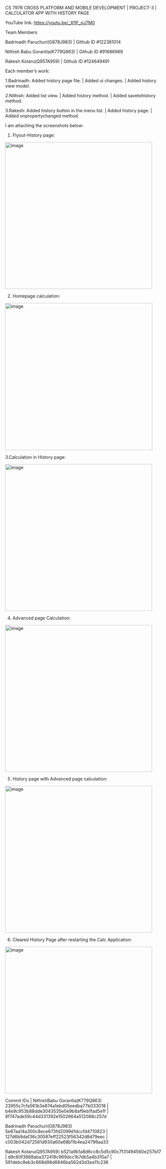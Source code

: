 CS 797R CROSS PLATFORM AND MOBILE DEVELOPMENT |
PROJECT-3 |
CALCULATOR APP WITH HISTORY PAGE


YouTube link: 
https://youtu.be/_XfIF_nJ7M0

 
Team Members 
 
Badrinadh Paruchuri(G878J983) | Github ID #122381014

Nithish Babu Gorantla(K779Q863) | Github ID #91686969

Rakesh Kotaru(Q957A959) | Github ID #124649491
 
 

Each member’s work: 
 
1.Badrinadh:
Added history page file. |
Added ui changes. |
Added history view model.


2.Nithish: 
Added list view. |
Added history method. |
Added savetohistory method.



3.Rakesh: 
Added history button in the menu list. |
Added history page. |
Added onpropertychanged method.

 
I am attaching the screenshots below: 
 


1.	Flyout-History page:
<img width="471" alt="image" src="https://user-images.githubusercontent.com/91686969/232645581-1753f7a0-4528-4494-8e43-188a269580f6.png">


2.	Homepage calculation:
<img width="472" alt="image" src="https://user-images.githubusercontent.com/91686969/232645680-929b4d22-e74a-44ef-99de-edad49becad8.png">


3.Calculation in History page:

<img width="471" alt="image" src="https://user-images.githubusercontent.com/91686969/232645786-45d4216b-cd53-420e-87ff-9dfbddf646c0.png">


4.	Advanced page Calculation:
<img width="471" alt="image" src="https://user-images.githubusercontent.com/91686969/232645864-c58280f4-9dd3-4887-9a52-6dc069774c6b.png">


5. History page with Advanced page calculation:
<img width="471" alt="image" src="https://user-images.githubusercontent.com/91686969/232645963-638a6a20-ffc5-4fdc-a43c-11f761b11d35.png">


6. Cleared History Page after restarting the Calc Application:
<img width="471" alt="image" src="https://user-images.githubusercontent.com/91686969/232646047-b8b25bec-49a3-4e10-8e25-98c62a97a446.png">



Commit IDs | NithishBabu Gorantla(K779Q863) 23955c7cfa561b3e874a1ebd05eedba77b033018 | b4e9c953b88dde3043535e0e9b8af9eb1fad5e1f | 8f747ade59c44d331392e1502664a512088c257d

Badrinadh Paruchuri(G878J983) 5e87aa14a300c8ece673fd2099d1dccfd4710823 | 127d6b9daf36c30587eff22523f56342d8d79eec | c003b042d72561d930a60a68b11b4ea24796aa33

Rakesh Kotaru(Q957A959) b521a9b1a8d6cc8c5d5c90c7f31494560e257b17 | d9c60f3668aba372418c969dcc1b7db5a4b310a7 | 591debc8eb3c668d98d6846ba562d3d3ea11c236

